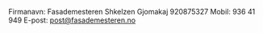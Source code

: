 Firmanavn: Fasademesteren Shkelzen Gjomakaj  920875327
Mobil: 936 41 949
E-post: post@fasademesteren.no

